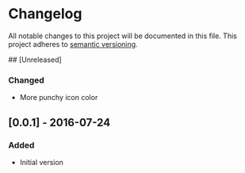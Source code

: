 # Changelog
All notable changes to this project will be documented in this file.
This project adheres to [semantic versioning](http://semver.org/).

## [Unreleased]
### Changed
- More punchy icon color

## [0.0.1] - 2016-07-24
### Added
- Initial version
